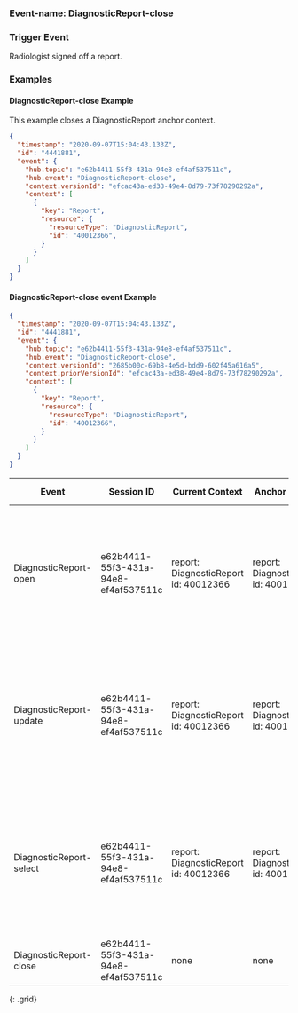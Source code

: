 ### Event-name: DiagnosticReport-close

### Trigger Event

Radiologist signed off a report.

### Examples

#### DiagnosticReport-close Example

This example closes a DiagnosticReport anchor context.

```json
{
  "timestamp": "2020-09-07T15:04:43.133Z",
  "id": "4441881",
  "event": {
    "hub.topic": "e62b4411-55f3-431a-94e8-ef4af537511c",
    "hub.event": "DiagnosticReport-close",
    "context.versionId": "efcac43a-ed38-49e4-8d79-73f78290292a",
    "context": [
      {
        "key": "Report",
        "resource": {
          "resourceType": "DiagnosticReport",
          "id": "40012366",
        }
      }
    ]
  }
}
```

#### DiagnosticReport-close event Example

```json
{
  "timestamp": "2020-09-07T15:04:43.133Z",
  "id": "4441881",
  "event": {
    "hub.topic": "e62b4411-55f3-431a-94e8-ef4af537511c",
    "hub.event": "DiagnosticReport-close",
    "context.versionId": "2685b00c-69b8-4e5d-bdd9-602f45a616a5",
    "context.priorVersionId": "efcac43a-ed38-49e4-8d79-73f78290292a",
    "context": [
      {
        "key": "Report",
        "resource": {
          "resourceType": "DiagnosticReport",
          "id": "40012366",
        }
      }
    ]
  }
}
```

| Event | Session ID | Current Context | Anchor Context |  Contexts Present | Content | Content Selected | Version ID | Prior Version ID | 
|--|--|--|--|--|--|--|--|--|
| DiagnosticReport-open | e62b4411-55f3-431a-94e8-ef4af537511c | report: DiagnosticReport<br>id: 40012366 | report: DiagnosticReport<br>id: 40012366 | report: DiagnosticReport<br>id: 40012366<br><br>patient: Patient<br>id: ewUbXT9RWEbSj5wPEdgRaBw3<br>mrn: 185444<br><br>study: ImagingStudy<br>id: 8i7tbu6fby5ftfbku6fniuf<br>study uid: 2.16.124.113543.6003.1154777499.38476.11982.4847614254<br>accnum: 342123458 | none | none | b9574cb0-e9e5-4be1-8957-5fcb51ef33c1 | none |
| DiagnosticReport-update | e62b4411-55f3-431a-94e8-ef4af537511c | report: DiagnosticReport<br>id: 40012366 | report: DiagnosticReport<br>id: 40012366 | report: DiagnosticReport<br>id: 40012366<br><br>patient: Patient<br>id: ewUbXT9RWEbSj5wPEdgRaBw3<br>mrn: 185444<br><br>study: ImagingStudy<br>id: 8i7tbu6fby5ftfbku6fniuf<br>study uid: 2.16.124.113543.6003.1154777499.38476.11982.4847614254<br>accnum: 342123458 | study: ImagingStudy<br>id: 3478116342<br>study uid: 2.16.124.113543.6003.1154777499.30276.83661.3632298176<br><br>measurement: Observation<br>id: 435098234<br>code: Simple cyst<br>study ref: 8i7tbu6fby5ftfbku6fniuf<br><br>annotation: ImagingSelection<br>id: 18735123<br>markup: ... | none | efcac43a-ed38-49e4-8d79-73f78290292a | b9574cb0-e9e5-4be1-8957-5fcb51ef33c1 |
| DiagnosticReport-select | e62b4411-55f3-431a-94e8-ef4af537511c | report: DiagnosticReport<br>id: 40012366 | report: DiagnosticReport<br>id: 40012366 | report: DiagnosticReport<br>id: 40012366<br><br>patient: Patient<br>id: ewUbXT9RWEbSj5wPEdgRaBw3<br>mrn: 185444<br><br>study: ImagingStudy<br>id: 8i7tbu6fby5ftfbku6fniuf<br>study uid: 2.16.124.113543.6003.1154777499.38476.11982.4847614254<br>accnum: 342123458 | study: ImagingStudy<br>id: 3478116342<br>study uid: 2.16.124.113543.6003.1154777499.30276.83661.3632298176<br><br>measurement: Observation<br>id: 435098234<br>code: Simple cyst<br>study ref: 8i7tbu6fby5ftfbku6fniuf<br><br>annotation: ImagingSelection<br>id: 18735123<br>markup: ... | measurement: Observation<br>id: 435098234<br><br>annotation: ImagingSelection<br>id: 18735123 | ca3b44a1-d40e-44ae-99bb-434c10dfb535 |efcac43a-ed38-49e4-8d79-73f78290292a |
| DiagnosticReport-close | e62b4411-55f3-431a-94e8-ef4af537511c | none | none | none | none | none | 2685b00c-69b8-4e5d-bdd9-602f45a616a5 | ca3b44a1-d40e-44ae-99bb-434c10dfb535 |
{: .grid}
